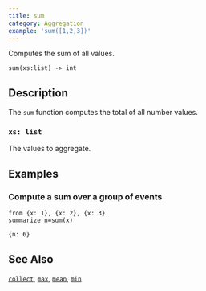 ```yaml
---
title: sum
category: Aggregation
example: 'sum([1,2,3])'
---
```


Computes the sum of all values.

```tql
sum(xs:list) -> int
```

## Description

The `sum` function computes the total of all number values.

### `xs: list`

The values to aggregate.

## Examples

### Compute a sum over a group of events

```tql
from {x: 1}, {x: 2}, {x: 3}
summarize n=sum(x)
```

```tql
{n: 6}
```

## See Also

[`collect`](/reference/functions/collect),
[`max`](/reference/functions/max),
[`mean`](/reference/functions/mean),
[`min`](/reference/functions/min)
